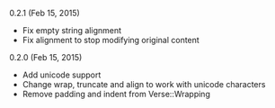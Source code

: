 0.2.1 (Feb 15, 2015)

* Fix empty string alignment
* Fix alignment to stop modifying original content

0.2.0 (Feb 15, 2015)

* Add unicode support
* Change wrap, truncate and align to work with unicode characters
* Remove padding and indent from Verse::Wrapping
